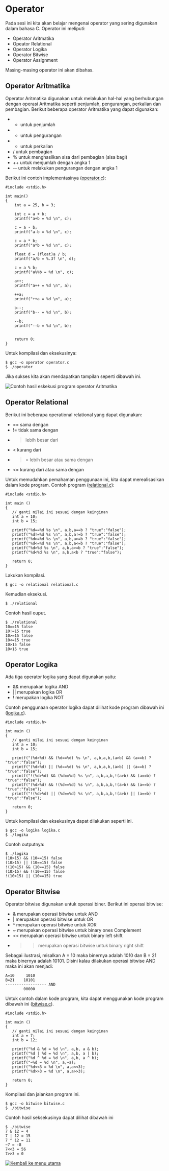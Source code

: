 # Operator

Pada sesi ini kita akan belajar mengenai operator yang sering digunakan dalam bahasa C. Operator ini meliputi:

* Operator Aritmatika
* Opeator Relational
* Operator Logika
* Operator Bitwise
* Operator Assignment

Masing-masing operator ini akan dibahas.


## Operator Aritmatika

Operator Aritmatika digunakan untuk melakukan hal-hal yang berhubungan dengan operasi Aritmatika seperti penjumlah, pengurangan, perkalian dan pembagian. Berikut beberapa operator Aritmatika yang dapat digunakan:

* + untuk penjumlah
* - untuk pengurangan
* * untuk perkalian
* / untuk pembagian
* % untuk menghasilkan sisa dari pembagian (sisa bagi)
* ++ untuk menjumlah dengan angka 1
* -- untuk melakukan pengurangan dengan angka 1


Berikut ini contoh implementasinya ([operator.c](../src/operator.c)):

    #include <stdio.h>

    int main()
    {
        int a = 25, b = 3;

        int c = a + b;
        printf("a+b = %d \n", c);

        c = a - b;
        printf("a-b = %d \n", c);

        c = a * b;
        printf("a*b = %d \n", c);

        float d = (float)a / b;
        printf("a/b = %.3f \n", d);

        c = a % b;
        printf("a%%b = %d \n", c);

        a++;
        printf("a++ = %d \n", a);

        ++a;
        printf("++a = %d \n", a);

        b--;
        printf("b-- = %d \n", b);

        --b;
        printf("--b = %d \n", b);


    	return 0;
    }


Untuk kompilasi dan eksekusinya:

    $ gcc -o operator operator.c
    $ ./operator

Jika sukses kita akan mendapatkan tampilan seperti dibawah ini.

![Contoh hasil eskekusi program operator Aritmatika](images/operator.png "Contoh hasil eksekusi")




## Operator Relational

Berikut ini beberapa operational relational yang dapat digunakan:

* == sama dengan
* != tidak sama dengan
* > lebih besar dari
* < kurang dari
* >= lebih besar atau sama dengan 
* <= kurang dari atau sama dengan

Untuk memudahkan pemahaman penggunaan ini, kita dapat merealisasikan dalam kode program. Contoh program ([relational.c](../src/relational.c)):


	#include <stdio.h>
 
	int main ()
	{
	   // ganti nilai ini sesuai dengan keinginan	
	   int a = 10;
	   int b = 15;
	   
	   printf("%d==%d %s \n", a,b,a==b ? "true":"false");
	   printf("%d!=%d %s \n", a,b,a!=b ? "true":"false");
	   printf("%d>=%d %s \n", a,b,a>=b ? "true":"false");
	   printf("%d<=%d %s \n", a,b,a<=b ? "true":"false");
	   printf("%d>%d %s \n", a,b,a>=b ? "true":"false");
	   printf("%d<%d %s \n", a,b,a<b ? "true":"false");
	      
	   return 0;
	}


Lakukan kompilasi.

	$ gcc -o relational relational.c


Kemudian eksekusi.

	$ ./relational

Contoh hasil ouput.

	$ ./relational
	10==15 false
	10!=15 true
	10>=15 false
	10<=15 true
	10>15 false
	10<15 true

	


## Operator Logika

Ada tiga operator logika yang dapat digunakan yaitu:

* && merupakan logika AND
* || merupakan logika OR
* ! merupakan logika NOT

Contoh penggunaan operator logika dapat dilihat kode program dibawah ini ([logika.c](../src/logika.c)).

    #include <stdio.h>
 
    int main ()
    {
       // ganti nilai ini sesuai dengan keinginan	
       int a = 10;
       int b = 15;
       
       printf("(%d>%d) && (%d==%d) %s \n", a,b,a,b,(a>b) && (a==b) ? "true":"false");
       printf("(%d>%d) || (%d==%d) %s \n", a,b,a,b,(a>b) || (a==b) ? "true":"false");
       printf("!(%d>%d) && (%d==%d) %s \n", a,b,a,b,!(a>b) && (a==b) ? "true":"false");
       printf("(%d>%d) && !(%d==%d) %s \n", a,b,a,b,!(a>b) && (a==b) ? "true":"false");
       printf("!(%d>%d) || (%d==%d) %s \n", a,b,a,b,!(a>b) || (a==b) ? "true":"false");
          
       return 0;
    }

Untuk kompilasi dan eksekusinya dapat dilakukan seperti ini.

    $ gcc -o logika logika.c
    $ ./logika
    
Contoh outputnya:

    $ ./logika 
    (10>15) && (10==15) false 
    (10>15) || (10==15) false 
    !(10>15) && (10==15) false 
    (10>15) && !(10==15) false 
    !(10>15) || (10==15) true 

    


## Operator Bitwise

Operator bitwise digunakan untuk operasi biner. Berikut ini operasi bitwise:

* & merupakan operasi bitwise untuk AND
* | merupakan operasi bitwise untuk OR
* ^ merupakan operasi bitwise untuk XOR
* ~ merupakan operasi bitwise untuk binary ones Complement
* << merupakan operasi bitwise untuk binary left shift
* >> merupakan operasi bitwise untuk binary right shift


Sebagai ilustrasi, misalkan A = 10 maka binernya adalah 1010 dan B = 21 maka binernya adalah 10101. Disini kalau dilakukan operasi bitwise AND maka ini akan menjadi:

	A=10	 1010
	B=21	10101
	------------------ AND
			00000


Untuk contoh dalam kode program, kita dapat menggunakan kode program dibawah ini ([bitwise.c](../src/bitwise.c)).

    #include <stdio.h>
     
    int main ()
    {
       // ganti nilai ini sesuai dengan keinginan	
       int a = 7;
       int b = 12;
       
       printf("%d & %d = %d \n", a,b, a & b);
       printf("%d | %d = %d \n", a,b, a | b);
       printf("%d ^ %d = %d \n", a,b, a ^ b);
       printf("~%d = %d \n", a,~a);
       printf("%d<<3 = %d \n", a,a<<3);
       printf("%d>>3 = %d \n", a,a>>3);
    
       return 0;
    }


Kompilasi dan jalankan program ini.


    $ gcc -o bitwise bitwise.c
    $ ./bitwise
    

Contoh hasil seksekusinya dapat dilihat dibawah ini

    $ ./bitwise 
    7 & 12 = 4 
    7 | 12 = 15 
    7 ^ 12 = 11 
    ~7 = -8 
    7<<3 = 56 
    7>>3 = 0 

    



[![Kembali ke menu utama](images/back.png "Kembali menu utama")](/README.md)
